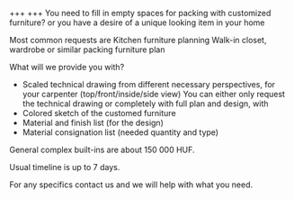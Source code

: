 +++
+++
You need to fill in empty spaces for packing with customized furniture? 
or you have a desire of a unique looking item in your home

Most common requests are 
Kitchen furniture planning
Walk-in closet, wardrobe or similar packing furniture plan

What will we provide you with?
- Scaled technical drawing from different necessary perspectives, for your carpenter (top/front/inside/side view)
You can either only request the technical drawing or completely with full plan and design, with
- Colored sketch of the customed furniture
- Material and finish list (for the design)
- Material consignation list (needed quantity and type)

General complex built-ins are about 150 000 HUF. 

Usual timeline is up to 7 days.

For any specifics contact us and we will help with what you need. 
